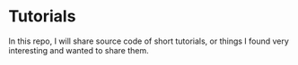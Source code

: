 # Tutorials

In this repo, I will share source code of short tutorials, or things I found very interesting and wanted to share them.
